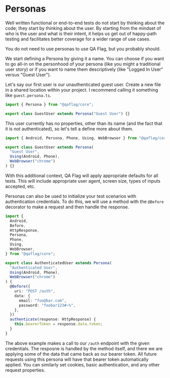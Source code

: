 # Personas

Well written functional or end-to-end tests do not start by thinking about the code; they start by thinking about the user. By starting from the mindset of who is the user and what is their intent, it helps us get out of happy-path testing and facilitates better coverage for a wider range of use cases.

You do not need to use personas to use QA Flag, but you probably should.

We start defining a Persona by giving it a name. You can choose if you want to go all-in on the personhood of your persona (like you might a traditional user story) or if you want to name them descriptively (like "Logged In User" versus "Guest User").

Let's say our first user is our unauthenticated guest user. Create a new file in a shared location within your project. I recommend calling it something like `guest.persona.ts`.

```typescript
import { Persona } from "@qaflag/core";

export class GuestUser extends Persona("Guest User") {}
```

This user currently has no properties, other than its name (and the fact that it is not authenticated), so let's tell a define more about them.

```typescript
import { Android, Persona, Phone, Using, WebBrowser } from "@qaflag/core";

export class GuestUser extends Persona(
  "Guest User",
  Using(Android, Phone),
  WebBrowser("chrome")
) {}
```

With this additional context, QA Flag will apply appropriate defaults for all tests. This will include appropriate user agent, screen size, types of inputs accepted, etc.

Personas can also be used to initialize your test scenarios with authentication credentials. To do this, we will use a method with the `@Before` decorator to make a request and then handle the response.

```typescript
import {
  Android,
  Before,
  HttpResponse,
  Persona,
  Phone,
  Using,
  WebBrowser,
} from "@qaflag/core";

export class AuthenticatedUser extends Persona(
  "Authenticated User",
  Using(Android, Phone),
  WebBrowser("chrome")
) {
  @Before({
    uri: "POST /auth",
    data: {
      email: "foo@bar.com",
      password: "foobar123#~%",
    },
  })
  authenticate(response: HttpResponse) {
    this.bearerToken = response.data.token;
  }
}
```

The above example makes a call to our `/auth` endpoint with the given credentials. The resposne is handled by the method itself, and there we are applying some of the data that came back as our bearer token. All future requests using this persona will have that bearer token automatically applied. You can similarly set cookies, basic authentication, and any other request properties.
